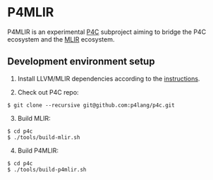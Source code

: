# P4MLIR

P4MLIR is an experimental [P4C](https://github.com/p4lang/p4c) subproject aiming to bridge the P4C ecosystem and the [MLIR](https://mlir.llvm.org/) ecosystem.

## Development environment setup

1. Install LLVM/MLIR dependencies according to the [instructions](https://mlir.llvm.org/getting_started/).

2. Check out P4C repo:

```
$ git clone --recursive git@github.com:p4lang/p4c.git
```

3. Build MLIR:

```
$ cd p4c
$ ./tools/build-mlir.sh
```

4. Build P4MLIR:

```
$ cd p4c
$ ./tools/build-p4mlir.sh
```
